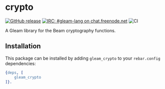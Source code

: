 # crypto

<a href="https://github.com/gleam-experiments/crypto/releases"><img src="https://img.shields.io/github/release/gleam-experiments/crypto" alt="GitHub release"></a>
<a href="https://webchat.freenode.net/#gleam-lang"><img src="https://img.shields.io/badge/freenode%20chat-%23gleam--lang-blue" alt="IRC: #gleam-lang on chat.freenode.net"></a>
![CI](https://github.com/gleam-experiments/crypto/workflows/CI/badge.svg?branch=main)

A Gleam library for the Beam cryptography functions.

## Installation

This package can be installed by adding `gleam_crypto` to your `rebar.config`
dependencies:

```erlang
{deps, [
    gleam_crypto
]}.
```

